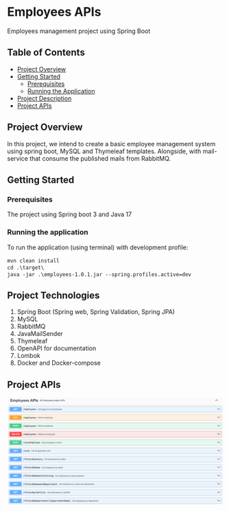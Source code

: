 # Employees APIs
Employees management project using Spring Boot

## Table of Contents

- [Project Overview](#project-overview)
- [Getting Started](#getting-started)
    - [Prerequisites](#prerequisites)
    - [Running the Application](#running-the-application)
- [Project Description](#project-description)
- [Project APIs](#project-APIs)

## Project Overview

In this project, we intend to create a basic employee management system using spring boot, MySQL and Thymeleaf templates.
Alongside, with mail-service that consume the published mails from RabbitMQ.
## Getting Started

### Prerequisites
The project using Spring boot 3 and Java 17

### Running the application
To run the application (using terminal) with development profile:

    mvn clean install 
    cd .\target\
    java -jar .\employees-1.0.1.jar --spring.profiles.active=dev

## Project Technologies

1. Spring Boot (Spring web, Spring Validation, Spring JPA)
2. MySQL 
3. RabbitMQ
4. JavaMailSender 
5. Thymeleaf 
6. OpenAPI for documentation 
7. Lombok 
8. Docker and Docker-compose


## Project APIs
![screenshot](employees.png)
